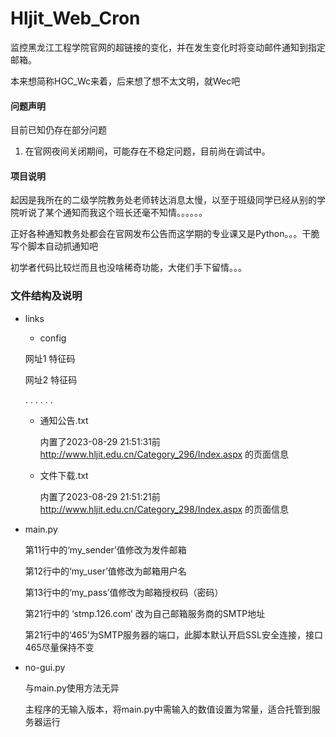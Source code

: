 # Hljit_Web_Cron
监控黑龙江工程学院官网的超链接的变化，并在发生变化时将变动邮件通知到指定邮箱。

本来想简称HGC_Wc来着，后来想了想不太文明，就Wec吧

#### 问题声明

目前已知仍存在部分问题

1. 在官网夜间关闭期间，可能存在不稳定问题，目前尚在调试中。

#### 项目说明

起因是我所在的二级学院教务处老师转达消息太慢，以至于班级同学已经从别的学院听说了某个通知而我这个班长还毫不知情。。。。。。

正好各种通知教务处都会在官网发布公告而这学期的专业课又是Python。。。干脆写个脚本自动抓通知吧

初学者代码比较烂而且也没啥稀奇功能，大佬们手下留情。。。

### 文件结构及说明

- links
   - config
    
    网址1 特征码
  
    网址2 特征码
    
     . . . . . .

   - 通知公告.txt
    
     内置了2023-08-29 21:51:31前 http://www.hljit.edu.cn/Category_296/Index.aspx 的页面信息

   - 文件下载.txt
    
     内置了2023-08-29 21:51:21前 http://www.hljit.edu.cn/Category_298/Index.aspx 的页面信息

- main.py
  
  第11行中的‘my_sender’值修改为发件邮箱
  
  第12行中的‘my_user’值修改为邮箱用户名
  
  第13行中的‘my_pass’值修改为邮箱授权码（密码）
  
  第21行中的 ‘stmp.126.com’ 改为自己邮箱服务商的SMTP地址
  
  第21行中的‘465’为SMTP服务器的端口，此脚本默认开启SSL安全连接，接口465尽量保持不变


- no-gui.py
  
  与main.py使用方法无异
  
  主程序的无输入版本，将main.py中需输入的数值设置为常量，适合托管到服务器运行
